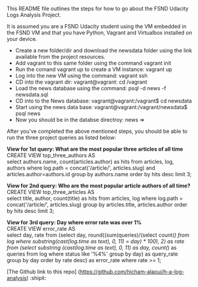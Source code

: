 This README file outlines the steps for how to go about the FSND Udacity Logs Analysis Project.

It is assumed you are a FSND Udacity student using the VM embedded in the FSND VM and that you have Python, Vagrant and Virtualbox installed on your device.  
* Create a new folder/dir and download the newsdata folder using the link available from the project resources.
* Add vagrant to this same folder using the command vagrant init
* Run the comand vagrant up to create a VM instance: vagrant up
* Log into the new VM using the command: vagrant ssh
* CD into the vagrant dir: vagrant@vagrant: cd /vagrant
* Load the news database using the command: psql -d news -f newsdata.sql
* CD into to the News database: vagrant@vagrant:/vagrant$ cd newsdata
* Start using the news data base: vagrant@vagrant:/vagrant/newsdata$ psql news
* Now you should be in the databse directroy: news =>

After you've completed the above mentioned steps, you should be able to run the three project queries as listed below:

**View for 1st query: What are the most popular three articles of all time**  
CREATE VIEW top_three_authors AS  
select authors.name, count(articles.author) as hits from articles, log, authors where log.path = concat('/article/', articles.slug) and articles.author=authors.id group by authors.name order by hits desc limit 3;

**View for 2nd query: Who are the most popular article authors of all time?**  
CREATE VIEW top_three_articles AS  
select title, author, count(title) as hits from articles, log where log.path = concat('/article/', articles.slug) group by articles.title, articles.author order by hits desc limit 3;

**View for 3rd query: Day where error rate was over 1%**  
CREATE VIEW error_rate AS  
select day, rate from (select day, round((sum(queries)/(select count(*) from log where substring(cast(log.time as text), 0, 11) = day) * 100), 2) as rate from (select substring (cast(log.time as text), 0, 11) as day, count(*) as queries from log where status like '%4%' group by day) as query_rate  group by day order by rate desc) as error_rate where rate >= 1;


[The Github link to this repo] (https://github.com/hicham-alaoui/h-a-log-analysis) :shipit:
